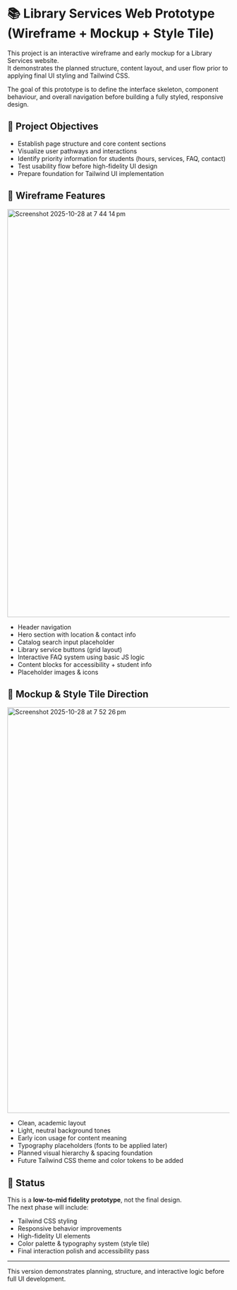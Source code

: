 # 📚 Library Services Web Prototype (Wireframe + Mockup + Style Tile)

This project is an interactive wireframe and early mockup for a Library Services website.  
It demonstrates the planned structure, content layout, and user flow prior to applying final UI styling and Tailwind CSS.  

The goal of this prototype is to define the interface skeleton, component behaviour, and overall navigation before building a fully styled, responsive design.

## 🎯 Project Objectives
- Establish page structure and core content sections
- Visualize user pathways and interactions
- Identify priority information for students (hours, services, FAQ, contact)
- Test usability flow before high-fidelity UI design
- Prepare foundation for Tailwind UI implementation

## 🧠 Wireframe Features
<img width="612" height="924" alt="Screenshot 2025-10-28 at 7 44 14 pm" src="https://github.com/user-attachments/assets/998351f2-d854-466f-95fa-892dd10b8445" />

- Header navigation
- Hero section with location & contact info
- Catalog search input placeholder
- Library service buttons (grid layout)
- Interactive FAQ system using basic JS logic
- Content blocks for accessibility + student info
- Placeholder images & icons

## 🎨 Mockup & Style Tile Direction
<img width="747" height="919" alt="Screenshot 2025-10-28 at 7 52 26 pm" src="https://github.com/user-attachments/assets/40398d75-7268-4310-8384-24459b5fd261" />

- Clean, academic layout
- Light, neutral background tones
- Early icon usage for content meaning
- Typography placeholders (fonts to be applied later)
- Planned visual hierarchy & spacing foundation
- Future Tailwind CSS theme and color tokens to be added

## 🚧 Status
This is a **low-to-mid fidelity prototype**, not the final design.  
The next phase will include:
- Tailwind CSS styling
- Responsive behavior improvements
- High-fidelity UI elements
- Color palette & typography system (style tile)
- Final interaction polish and accessibility pass

---

This version demonstrates planning, structure, and interactive logic before full UI development.
